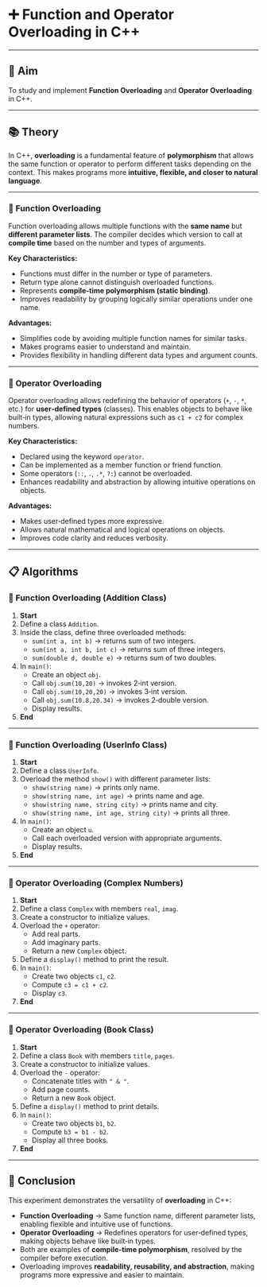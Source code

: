 # ➕ Function and Operator Overloading in C++

---

## 🎯 Aim  
To study and implement **Function Overloading** and **Operator Overloading** in C++.

---

## 📚 Theory  

In C++, **overloading** is a fundamental feature of **polymorphism** that allows the same function or operator to perform different tasks depending on the context. This makes programs more **intuitive, flexible, and closer to natural language**.

---

### 🔹 Function Overloading  

Function overloading allows multiple functions with the **same name** but **different parameter lists**. The compiler decides which version to call at **compile time** based on the number and types of arguments.  

**Key Characteristics:**
- Functions must differ in the number or type of parameters.  
- Return type alone cannot distinguish overloaded functions.  
- Represents **compile‑time polymorphism (static binding)**.  
- Improves readability by grouping logically similar operations under one name.  

**Advantages:**
- Simplifies code by avoiding multiple function names for similar tasks.  
- Makes programs easier to understand and maintain.  
- Provides flexibility in handling different data types and argument counts.  

---

### 🔹 Operator Overloading  

Operator overloading allows redefining the behavior of operators (`+`, `-`, `*`, etc.) for **user‑defined types** (classes). This enables objects to behave like built‑in types, allowing natural expressions such as `c1 + c2` for complex numbers.  

**Key Characteristics:**
- Declared using the keyword `operator`.  
- Can be implemented as a member function or friend function.  
- Some operators (`::`, `.`, `.*`, `?:`) cannot be overloaded.  
- Enhances readability and abstraction by allowing intuitive operations on objects.  

**Advantages:**
- Makes user‑defined types more expressive.  
- Allows natural mathematical and logical operations on objects.  
- Improves code clarity and reduces verbosity.  

---

## 📋 Algorithms  

### 🧾 Function Overloading (Addition Class)

1. **Start**  
2. Define a class `Addition`.  
3. Inside the class, define three overloaded methods:  
   - `sum(int a, int b)` → returns sum of two integers.  
   - `sum(int a, int b, int c)` → returns sum of three integers.  
   - `sum(double d, double e)` → returns sum of two doubles.  
4. In `main()`:  
   - Create an object `obj`.  
   - Call `obj.sum(10,20)` → invokes 2‑int version.  
   - Call `obj.sum(10,20,20)` → invokes 3‑int version.  
   - Call `obj.sum(10.8,20.34)` → invokes 2‑double version.  
   - Display results.  
5. **End**

---

### 🧾 Function Overloading (UserInfo Class)

1. **Start**  
2. Define a class `UserInfo`.  
3. Overload the method `show()` with different parameter lists:  
   - `show(string name)` → prints only name.  
   - `show(string name, int age)` → prints name and age.  
   - `show(string name, string city)` → prints name and city.  
   - `show(string name, int age, string city)` → prints all three.  
4. In `main()`:  
   - Create an object `u`.  
   - Call each overloaded version with appropriate arguments.  
   - Display results.  
5. **End**

---

### 🧾 Operator Overloading (Complex Numbers)

1. **Start**  
2. Define a class `Complex` with members `real`, `imag`.  
3. Create a constructor to initialize values.  
4. Overload the `+` operator:  
   - Add real parts.  
   - Add imaginary parts.  
   - Return a new `Complex` object.  
5. Define a `display()` method to print the result.  
6. In `main()`:  
   - Create two objects `c1`, `c2`.  
   - Compute `c3 = c1 + c2`.  
   - Display `c3`.  
7. **End**

---

### 🧾 Operator Overloading (Book Class)

1. **Start**  
2. Define a class `Book` with members `title`, `pages`.  
3. Create a constructor to initialize values.  
4. Overload the `-` operator:  
   - Concatenate titles with `" & "`.  
   - Add page counts.  
   - Return a new `Book` object.  
5. Define a `display()` method to print details.  
6. In `main()`:  
   - Create two objects `b1`, `b2`.  
   - Compute `b3 = b1 - b2`.  
   - Display all three books.  
7. **End**

---

## 🧠 Conclusion  

This experiment demonstrates the versatility of **overloading** in C++:  

- **Function Overloading** → Same function name, different parameter lists, enabling flexible and intuitive use of functions.  
- **Operator Overloading** → Redefines operators for user‑defined types, making objects behave like built‑in types.  
- Both are examples of **compile‑time polymorphism**, resolved by the compiler before execution.  
- Overloading improves **readability, reusability, and abstraction**, making programs more expressive and easier to maintain.
